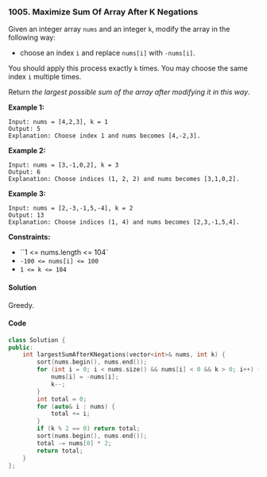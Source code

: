 ### 1005. Maximize Sum Of Array After K Negations

Given an integer array `nums` and an integer `k`, modify the array in the following way:

- choose an index `i` and replace `nums[i]` with `-nums[i]`.

You should apply this process exactly `k` times. You may choose the same index `i` multiple times.

Return *the largest possible sum of the array after modifying it in this way*.

**Example 1:**

```
Input: nums = [4,2,3], k = 1
Output: 5
Explanation: Choose index 1 and nums becomes [4,-2,3].
```

**Example 2:**

```
Input: nums = [3,-1,0,2], k = 3
Output: 6
Explanation: Choose indices (1, 2, 2) and nums becomes [3,1,0,2].
```

**Example 3:**

```
Input: nums = [2,-3,-1,5,-4], k = 2
Output: 13
Explanation: Choose indices (1, 4) and nums becomes [2,3,-1,5,4].
```



**Constraints:**

- ``1 <= nums.length <= 104`
- `-100 <= nums[i] <= 100`
- `1 <= k <= 104`

#### Solution

Greedy.

#### Code

```cpp
class Solution {
public:
    int largestSumAfterKNegations(vector<int>& nums, int k) {
        sort(nums.begin(), nums.end());
        for (int i = 0; i < nums.size() && nums[i] < 0 && k > 0; i++) {
            nums[i] = -nums[i];
            k--;
        }
        int total = 0;
        for (auto& i : nums) {
            total += i;
        }
        if (k % 2 == 0) return total;
        sort(nums.begin(), nums.end());
        total -= nums[0] * 2;
        return total;
    }
};
```
